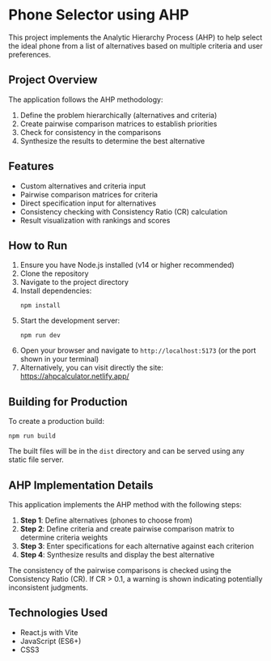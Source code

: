 # Phone Selector using AHP

This project implements the Analytic Hierarchy Process (AHP) to help select the ideal phone from a list of alternatives based on multiple criteria and user preferences.

## Project Overview

The application follows the AHP methodology:

1. Define the problem hierarchically (alternatives and criteria)
2. Create pairwise comparison matrices to establish priorities
3. Check for consistency in the comparisons
4. Synthesize the results to determine the best alternative

## Features

- Custom alternatives and criteria input
- Pairwise comparison matrices for criteria
- Direct specification input for alternatives
- Consistency checking with Consistency Ratio (CR) calculation
- Result visualization with rankings and scores

## How to Run

1. Ensure you have Node.js installed (v14 or higher recommended)
2. Clone the repository
3. Navigate to the project directory
4. Install dependencies:
   ```
   npm install
   ```
5. Start the development server:
   ```
   npm run dev
   ```
6. Open your browser and navigate to `http://localhost:5173` (or the port shown in your terminal)
7. Alternatively, you can visit directly the site: https://ahpcalculator.netlify.app/

## Building for Production

To create a production build:

```
npm run build
```

The built files will be in the `dist` directory and can be served using any static file server.

## AHP Implementation Details

This application implements the AHP method with the following steps:

1. **Step 1**: Define alternatives (phones to choose from)
2. **Step 2**: Define criteria and create pairwise comparison matrix to determine criteria weights
3. **Step 3**: Enter specifications for each alternative against each criterion
4. **Step 4**: Synthesize results and display the best alternative

The consistency of the pairwise comparisons is checked using the Consistency Ratio (CR). If CR > 0.1, a warning is shown indicating potentially inconsistent judgments.

## Technologies Used

- React.js with Vite
- JavaScript (ES6+)
- CSS3